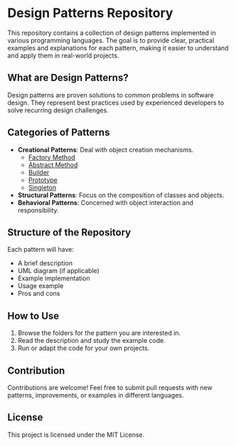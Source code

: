 # Design Patterns Repository

This repository contains a collection of design patterns implemented in various programming languages. The goal is to provide clear, practical examples and explanations for each pattern, making it easier to understand and apply them in real-world projects.

## What are Design Patterns?
Design patterns are proven solutions to common problems in software design. They represent best practices used by experienced developers to solve recurring design challenges.

## Categories of Patterns
- **Creational Patterns**: Deal with object creation mechanisms.
  - [Factory Method](./CreationalPatterns/FactoryMethod/README.md)
  - [Abstract Method](./CreationalPatterns/AbstractFactory/README.md)
  - [Builder](./CreationalPatterns/Builder/README.md)
  - [Prototype](./CreationalPatterns/Prototype/README.md)
  - [Singleton](./CreationalPatterns/Singleton/README.md)
- **Structural Patterns**: Focus on the composition of classes and objects.
- **Behavioral Patterns**: Concerned with object interaction and responsibility.

## Structure of the Repository
Each pattern will have:
- A brief description
- UML diagram (if applicable)
- Example implementation
- Usage example
- Pros and cons

## How to Use
1. Browse the folders for the pattern you are interested in.
2. Read the description and study the example code.
3. Run or adapt the code for your own projects.

## Contribution
Contributions are welcome! Feel free to submit pull requests with new patterns, improvements, or examples in different languages.

## License
This project is licensed under the MIT License.
